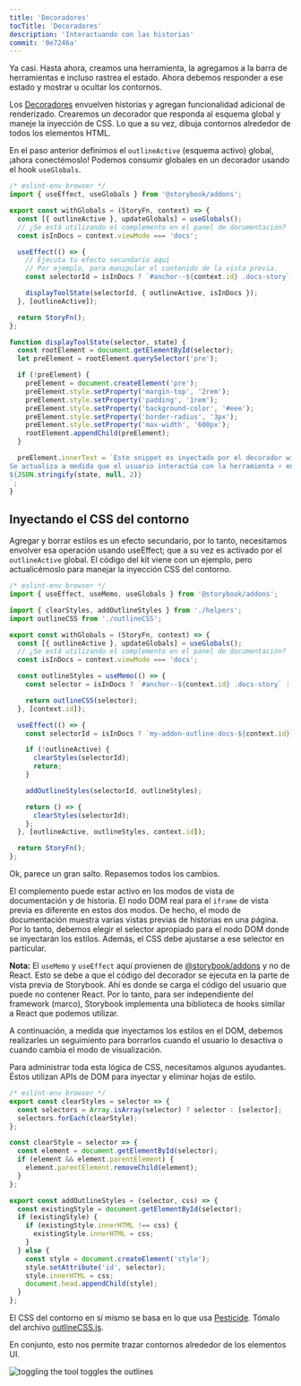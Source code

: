 ```yaml
---
title: 'Decoradores'
tocTitle: 'Decoradores'
description: 'Interactuando con las historias'
commit: '0e7246a'
---
```


Ya casi. Hasta ahora, creamos una herramienta, la agregamos a la barra de herramientas e incluso rastrea el estado. Ahora debemos responder a ese estado y mostrar u ocultar los contornos.

Los [Decoradores](https://storybook.js.org/docs/react/writing-stories/decorators) envuelven historias y agregan funcionalidad adicional de renderizado. Crearemos un decorador que responda al esquema global y maneje la inyección de CSS. Lo que a su vez, dibuja contornos alrededor de todos los elementos HTML.

En el paso anterior definimos el `outlineActive` (esquema activo) global, ¡ahora conectémoslo! Podemos consumir globales en un decorador usando el hook `useGlobals`.

```js:title=src/withGlobals.js
/* eslint-env browser */
import { useEffect, useGlobals } from '@storybook/addons';

export const withGlobals = (StoryFn, context) => {
  const [{ outlineActive }, updateGlobals] = useGlobals();
  // ¿Se está utilizando el complemento en el panel de documentación?
  const isInDocs = context.viewMode === 'docs';

  useEffect(() => {
    // Ejecuta tu efecto secundario aquí
    // Por ejemplo, para manipular el contenido de la vista previa.
    const selectorId = isInDocs ? `#anchor--${context.id} .docs-story` : `root`;

    displayToolState(selectorId, { outlineActive, isInDocs });
  }, [outlineActive]);

  return StoryFn();
};

function displayToolState(selector, state) {
  const rootElement = document.getElementById(selector);
  let preElement = rootElement.querySelector('pre');

  if (!preElement) {
    preElement = document.createElement('pre');
    preElement.style.setProperty('margin-top', '2rem');
    preElement.style.setProperty('padding', '1rem');
    preElement.style.setProperty('background-color', '#eee');
    preElement.style.setProperty('border-radius', '3px');
    preElement.style.setProperty('max-width', '600px');
    rootElement.appendChild(preElement);
  }

  preElement.innerText = `Este snippet es inyectado por el decorador withGlobals.
Se actualiza a medida que el usuario interactúa con la herramienta ⚡ en la barra de herramientas de arriba.
${JSON.stringify(state, null, 2)}
`;
}
```

## Inyectando el CSS del contorno

Agregar y borrar estilos es un efecto secundario, por lo tanto, necesitamos envolver esa operación usando useEffect; que a su vez es activado por el `outlineActive` global. El código del kit viene con un ejemplo, pero actualicémoslo para manejar la inyección CSS del contorno.

```js:title=src/withGlobals.js
/* eslint-env browser */
import { useEffect, useMemo, useGlobals } from '@storybook/addons';

import { clearStyles, addOutlineStyles } from './helpers';
import outlineCSS from './outlineCSS';

export const withGlobals = (StoryFn, context) => {
  const [{ outlineActive }, updateGlobals] = useGlobals();
  // ¿Se está utilizando el complemento en el panel de documentación?
  const isInDocs = context.viewMode === 'docs';

  const outlineStyles = useMemo(() => {
    const selector = isInDocs ? `#anchor--${context.id} .docs-story` : '.sb-show-main';

    return outlineCSS(selector);
  }, [context.id]);

  useEffect(() => {
    const selectorId = isInDocs ? `my-addon-outline-docs-${context.id}` : `my-addon-outline`;

    if (!outlineActive) {
      clearStyles(selectorId);
      return;
    }

    addOutlineStyles(selectorId, outlineStyles);

    return () => {
      clearStyles(selectorId);
    };
  }, [outlineActive, outlineStyles, context.id]);

  return StoryFn();
};
```

Ok, parece un gran salto. Repasemos todos los cambios.

El complemento puede estar activo en los modos de vista de documentación y de historia. El nodo DOM real para el `iframe` de vista previa es diferente en estos dos modos. De hecho, el modo de documentación muestra varias vistas previas de historias en una página. Por lo tanto, debemos elegir el selector apropiado para el nodo DOM donde se inyectarán los estilos. Además, el CSS debe ajustarse a ese selector en particular.

<div class="aside"><b>Nota:</b> El <code>useMemo</code> y <code>useEffect</code> aquí provienen de <a href="https://storybook.js.org/docs/react/addons/addons-api">@storybook/addons</a> y no de React. Esto se debe a que el código del decorador se ejecuta en la parte de vista previa de Storybook. Ahí es donde se carga el código del usuario que puede no contener React. Por lo tanto, para ser independiente del framework (marco), Storybook implementa una biblioteca de hooks similar a React que podemos utilizar.</div>

A continuación, a medida que inyectamos los estilos en el DOM, debemos realizarles un seguimiento para borrarlos cuando el usuario lo desactiva o cuando cambia el modo de visualización.

Para administrar toda esta lógica de CSS, necesitamos algunos ayudantes. Éstos utilizan APIs de DOM para inyectar y eliminar hojas de estilo.

```js:title=src/helpers.js
/* eslint-env browser */
export const clearStyles = selector => {
  const selectors = Array.isArray(selector) ? selector : [selector];
  selectors.forEach(clearStyle);
};

const clearStyle = selector => {
  const element = document.getElementById(selector);
  if (element && element.parentElement) {
    element.parentElement.removeChild(element);
  }
};

export const addOutlineStyles = (selector, css) => {
  const existingStyle = document.getElementById(selector);
  if (existingStyle) {
    if (existingStyle.innerHTML !== css) {
      existingStyle.innerHTML = css;
    }
  } else {
    const style = document.createElement('style');
    style.setAttribute('id', selector);
    style.innerHTML = css;
    document.head.appendChild(style);
  }
};
```

El CSS del contorno en sí mismo se basa en lo que usa [Pesticide](https://github.com/mrmrs/pesticide). Tómalo del archivo [outlineCSS.js](https://github.com/chromaui/learnstorybook-addon-code/blob/main/src/outlineCSS.js).

En conjunto, esto nos permite trazar contornos alrededor de los elementos UI.

![toggling the tool toggles the outlines](../../images/outlines.png)
